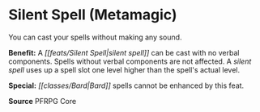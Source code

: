﻿---
cssclass: [feats]

---
# Silent Spell (Metamagic)

You can cast your spells without making any sound.

**Benefit:** A _[[feats/Silent Spell|silent spell]]_ can be cast with no verbal components. Spells without verbal components are not affected. A _silent spell_ uses up a spell slot one level higher than the spell's actual level.

**Special:** _[[classes/Bard|Bard]]_ spells cannot be enhanced by this feat.

**Source** PFRPG Core